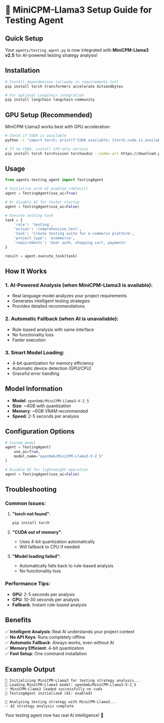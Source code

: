 # 🤖 MiniCPM-Llama3 Setup Guide for Testing Agent

## Quick Setup

Your `agents/testing_agent.py` is now integrated with **MiniCPM-Llama3 v2.5** for AI-powered testing strategy analysis!

## Installation

```bash
# Install dependencies (already in requirements.txt)
pip install torch transformers accelerate bitsandbytes

# For optional LangChain integration
pip install langchain langchain-community
```

## GPU Setup (Recommended)

MiniCPM-Llama3 works best with GPU acceleration:

```bash
# Check if CUDA is available
python -c "import torch; print(f'CUDA available: {torch.cuda.is_available()}')"

# If no CUDA, install CPU-only version
pip install torch torchvision torchaudio --index-url https://download.pytorch.org/whl/cpu
```

## Usage

```python
from agents.testing_agent import TestingAgent

# Initialize with AI enabled (default)
agent = TestingAgent(use_ai=True)

# Or disable AI for faster startup
agent = TestingAgent(use_ai=False)

# Execute testing task
task = {
    'role': 'testing',
    'action': 'comprehensive_test',
    'task': 'Create testing suite for e-commerce platform',
    'project_type': 'ecommerce',
    'requirements': 'User auth, shopping cart, payments'
}

result = agent.execute_task(task)
```

## How It Works

### 1. **AI-Powered Analysis** (when MiniCPM-Llama3 is available):
- Real language model analyzes your project requirements
- Generates intelligent testing strategies
- Provides detailed recommendations

### 2. **Automatic Fallback** (when AI is unavailable):
- Rule-based analysis with same interface
- No functionality loss
- Faster execution

### 3. **Smart Model Loading**:
- 4-bit quantization for memory efficiency
- Automatic device detection (GPU/CPU)
- Graceful error handling

## Model Information

- **Model**: `openbmb/MiniCPM-Llama3-V-2_5`
- **Size**: ~4GB with quantization
- **Memory**: ~6GB VRAM recommended
- **Speed**: 2-5 seconds per analysis

## Configuration Options

```python
# Custom model
agent = TestingAgent(
    use_ai=True,
    model_name="openbmb/MiniCPM-Llama3-V-2_5"
)

# Disable AI for lightweight operation
agent = TestingAgent(use_ai=False)
```

## Troubleshooting

### Common Issues:

1. **"torch not found"**:
   ```bash
   pip install torch
   ```

2. **"CUDA out of memory"**:
   - Uses 4-bit quantization automatically
   - Will fallback to CPU if needed

3. **"Model loading failed"**:
   - Automatically falls back to rule-based analysis
   - No functionality loss

### Performance Tips:

- **GPU**: 2-5 seconds per analysis
- **CPU**: 10-30 seconds per analysis
- **Fallback**: Instant rule-based analysis

## Benefits

✅ **Intelligent Analysis**: Real AI understands your project context  
✅ **No API Keys**: Runs completely offline  
✅ **Automatic Fallback**: Always works, even without AI  
✅ **Memory Efficient**: 4-bit quantization  
✅ **Fast Setup**: One command installation  

## Example Output

```
🤖 Initializing MiniCPM-Llama3 for testing strategy analysis...
🚀 Loading MiniCPM-Llama3 model: openbmb/MiniCPM-Llama3-V-2_5
✅ MiniCPM-Llama3 loaded successfully on cuda
🚀 TestingAgent initialized (AI: enabled)

🧠 Analyzing testing strategy with MiniCPM-Llama3...
✅ AI strategy analysis complete
```

Your testing agent now has real AI intelligence! 🎉
